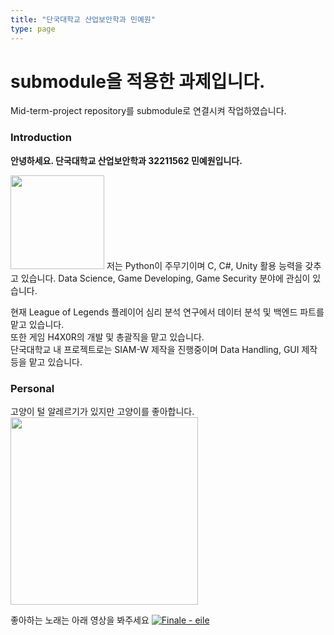 ```yaml
---
title: "단국대학교 산업보안학과 민예원"
type: page
---
```


# submodule을 적용한 과제입니다.
Mid-term-project repository를 submodule로 연결시켜 작업하였습니다.

### Introduction
<b>안녕하세요. 단국대학교 산업보안학과 32211562 민예원입니다.</b>  

<img src="/mid-term-project/python.png" width="150" height="150"/>
저는 Python이 주무기이며  
C, C#, Unity 활용 능력을 갖추고 있습니다.
Data Science, Game Developing, Game Security 분야에 관심이 있습니다.  
  
현재 League of Legends 플레이어 심리 분석 연구에서 데이터 분석 및 백엔드 파트를 맡고 있습니다.  
또한 게임 H4X0R의 개발 및 총괄직을 맡고 있습니다.  
단국대학교 내 프로젝트로는 SIAM-W 제작을 진행중이며 Data Handling, GUI 제작 등을 맡고 있습니다.  

### Personal
고양이 털 알레르기가 있지만 고양이를 좋아합니다.  
<img src="/mid-term-project/cat.png" width="300" height="300"/>

좋아하는 노래는 아래 영상을 봐주세요
[![Finale - eile](http://img.youtube.com/vi/1lYb9nLO_FY/0.jpg)](https://youtu.be/1lYb9nLO_FY)
